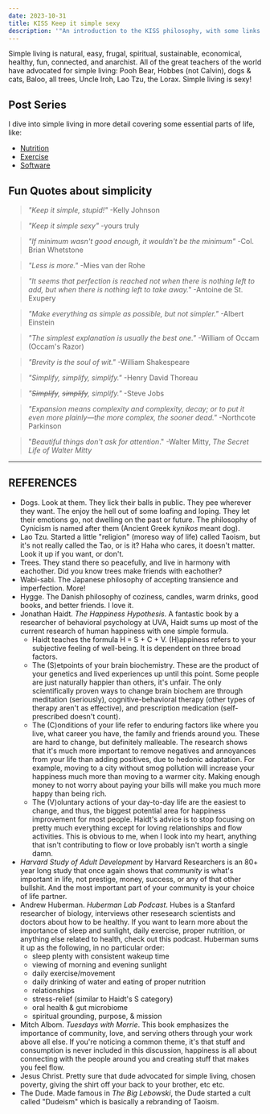 ```yaml
---
date: 2023-10-31
title: KISS Keep it simple sexy
description: '"An introduction to the KISS philosophy, with some links to other posts in my KISS series."'
---
```

Simple living is natural, easy, frugal, spiritual, sustainable, economical, healthy, fun, connected, and anarchist. All of the great teachers of the world have advocated for simple living: Pooh Bear, Hobbes (not Calvin), dogs & cats, Baloo, all trees, Uncle Iroh, Lao Tzu, the Lorax. Simple living is sexy!

## Post Series
I dive into simple living in more detail covering some essential parts of life, like:

- [Nutrition](/blog/kiss-nutrition)
- [Exercise](/blog/kiss-exercise)
- [Software](/blog/kiss-software)

## Fun Quotes about simplicity
> *"Keep it simple, stupid!"* -Kelly Johnson

> *"Keep it simple sexy"* -yours truly

> *"If minimum wasn't good enough, it wouldn't be the minimum"* -Col. Brian Whetstone

> *"Less is more."* -Mies van der Rohe

> *"It seems that perfection is reached not when there is nothing left to add, but when there is nothing left to take away."* -Antoine de St. Exupery

> *"Make everything as simple as possible, but not simpler."* -Albert Einstein

> *"The simplest explanation is usually the best one."* -William of Occam (Occam's Razor)

> *"Brevity is the soul of wit."* -William Shakespeare

> *"Simplify, simplify, simplify."* -Henry David Thoreau

> *"~~Simplify~~, ~~simplify~~, simplify."* -Steve Jobs

> *"Expansion means complexity and complexity, decay; or to put it even more plainly—the more complex, the sooner dead."* -Northcote Parkinson

> "*Beautiful things don't ask for attention*." -Walter Mitty, *The Secret Life of Walter Mitty*
---
## REFERENCES
- Dogs. Look at them. They lick their balls in public. They pee wherever they want. The enjoy the hell out of some loafing and loping. They let their emotions go, not dwelling on the past or future. The philosophy of Cynicism is named after them (Ancient Greek *kynikos* meant dog).
- Lao Tzu. Started a little "religion" (moreso way of life) called Taoism, but it's not really called the Tao, or is it? Haha who cares, it doesn't matter. Look it up if you want, or don't.
- Trees. They stand there so peacefully, and live in harmony with eachother. Did you know trees make friends with eachother?
- Wabi-sabi. The Japanese philosophy of accepting transience and imperfection. More!
- Hygge. The Danish philosophy of coziness, candles, warm drinks, good books, and better friends. I love it.
- Jonathan Haidt. *The Happiness Hypothesis*. A fantastic book by a researcher of behavioral psychology at UVA, Haidt sums up most of the current research of human happiness with one simple formula.  
	- Haidt teaches the formula H = S + C + V. (H)appiness refers to your subjective feeling of well-being. It is dependent on three broad factors.
	- The (S)etpoints of your brain biochemistry. These are the product of your genetics and lived experiences up until this point. Some people are just naturally happier than others, it's unfair. The only scientifically proven ways to change brain biochem are through meditation (seriously), cognitive-behavioral therapy (other types of therapy aren't as effective), and prescription medication (self-prescribed doesn't count). 
	- The (C)onditions of your life refer to enduring factors like where you live, what career you have, the family and friends around you. These are hard to change, but definitely malleable. The research shows that it's much more important to remove negatives and annoyances from your life than adding positives, due to hedonic adaptation. For example, moving to a city without smog pollution will increase your happiness much more than moving to a warmer city. Making enough money to not worry about paying your bills will make you much more happy than being rich.
	- The (V)oluntary actions of your day-to-day life are the easiest to change, and thus, the biggest potential area for happiness improvement for most people. Haidt's advice is to stop focusing on pretty much everything except for loving relationships and flow activities. This is obvious to me, when I look into my heart, anything that isn't contributing to flow or love probably isn't worth a single damn.
- *Harvard Study of Adult Development* by Harvard Researchers is an 80+ year long study that once again shows that *community* is what's important in life, not prestige, money, success, or any of that other bullshit. And the most important part of your community is your choice of life partner.
- Andrew Huberman. *Huberman Lab Podcast*. Hubes is a Stanfard researcher of biology, interviews other resesearch scientists and doctors about how to be healthy. If you want to learn more about the importance of sleep and sunlight, daily exercise, proper nutrition, or anything else related to health, check out this podcast. Huberman sums it up as the following, in no particular order:
	- sleep plenty with consistent wakeup time
	- viewing of morning and evening sunlight
	- daily exercise/movement
	- daily drinking of water and eating of proper nutrition
	- relationships
	- stress-relief (similar to Haidt's S category)
	- oral health & gut microbiome
	- spiritual grounding, purpose, & mission
- Mitch Albom. *Tuesdays with Morrie*. This book emphasizes the importance of community, love, and serving others through your work above all else. If you're noticing a common theme, it's that stuff and consumption is never included in this discussion, happiness is all about connecting with the people around you and creating stuff that makes you feel flow.
- Jesus Christ. Pretty sure that dude advocated for simple living, chosen poverty, giving the shirt off your back to your brother, etc etc.
- The Dude. Made famous in *The Big Lebowski*, the Dude started a cult called "Dudeism" which is basically a rebranding of Taoism.
